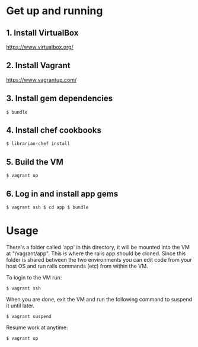 # Get up and running

## 1. Install VirtualBox
https://www.virtualbox.org/

## 2. Install Vagrant
https://www.vagrantup.com/

## 3. Install gem dependencies
``
  $ bundle
``

## 4. Install chef cookbooks
``
  $ librarian-chef install
``

## 5. Build the VM
``
  $ vagrant up
``

## 6. Log in and install app gems
``
  $ vagrant ssh
  $ cd app
  $ bundle
``

# Usage

There's a folder called 'app' in this directory, it will be mounted into the VM at "/vagrant/app". This is where the rails app should be cloned. Since this folder is shared between the two environments you can edit code from your host OS and run rails commands (etc) from within the VM.

To login to the VM run:

``
  $ vagrant ssh
``

When you are done, exit the VM and run the following command to suspend it until later.

``
  $ vagrant suspend
``

Resume work at anytime:

``
  $ vagrant up
``
